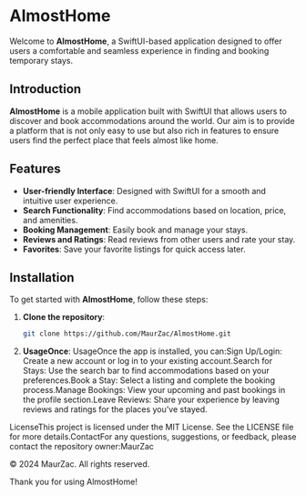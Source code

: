 # AlmostHome

Welcome to **AlmostHome**, a SwiftUI-based application designed to offer users a comfortable and seamless experience in finding and booking temporary stays.

## Introduction
**AlmostHome** is a mobile application built with SwiftUI that allows users to discover and book accommodations around the world. Our aim is to provide a platform that is not only easy to use but also rich in features to ensure users find the perfect place that feels almost like home.

## Features
- **User-friendly Interface**: Designed with SwiftUI for a smooth and intuitive user experience.
- **Search Functionality**: Find accommodations based on location, price, and amenities.
- **Booking Management**: Easily book and manage your stays.
- **Reviews and Ratings**: Read reviews from other users and rate your stay.
- **Favorites**: Save your favorite listings for quick access later.

## Installation
To get started with **AlmostHome**, follow these steps:

1. **Clone the repository**:
   ```bash
   git clone https://github.com/MaurZac/AlmostHome.git
   
   ```
2. **UsageOnce**:
   UsageOnce the app is installed, you can:Sign Up/Login: Create a new account or log in to your existing account.Search for Stays: Use the search bar to find accommodations based on your preferences.Book a Stay: Select a listing and complete the booking process.Manage Bookings: View your upcoming and past bookings in the profile section.Leave Reviews: Share your experience by leaving reviews and ratings for the places you’ve stayed.

LicenseThis project is licensed under the MIT License. See the LICENSE file for more details.ContactFor any questions, suggestions, or feedback, please contact the repository owner:MaurZac

© 2024 MaurZac. All rights reserved.

Thank you for using AlmostHome!
